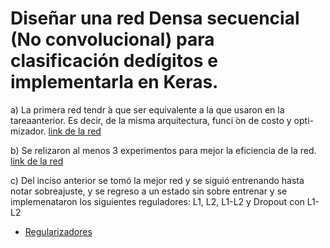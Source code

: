 # Diseñar una red Densa secuencial (No convolucional) para clasificación dedígitos e implementarla en Keras.
 a) La primera red tendr ́a que ser equivalente a la que usaron en la tareaanterior.  Es decir, de la misma arquitectura, funci ́on de costo y opti-mizador. [link de la red](https://github.com/Jeremy-22/RN/blob/main/Red_densa_con_keras/reddensa.ipynb)

 b) Se relizaron al menos 3 experimentos para mejor la eficiencia de la red. [link de la red](https://github.com/Jeremy-22/RN/blob/main/Red_densa_con_keras/reddensab.ipynb)

c) Del inciso anterior se tomó la mejor red y se siguió entrenando hasta notar sobreajuste, y se regreso a un estado sin sobre entrenar y se implemenataron los siguientes reguladores: L1, L2, L1-L2 y Dropout con L1-L2
  -  [Regularizadores](https://github.com/Jeremy-22/RN/blob/main/Red_densa_con_keras/reddensac.ipynb)